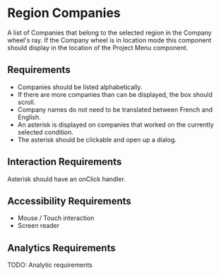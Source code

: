 # Region Companies
A list of Companies that belong to the selected region in the Company wheel's ray.
If the Company wheel is in location mode this component should display in the location of the Project Menu component.

## Requirements
- Companies should be listed alphabetically.
- If there are more companies than can be displayed, the box should scroll.
- Company names do not need to be translated between French and English.
- An asterisk is displayed on companies that worked on the currently selected condition.
- The asterisk should be clickable and open up a dialog.

## Interaction Requirements
Asterisk should have an onClick handler.

## Accessibility Requirements
- Mouse / Touch interaction
- Screen reader
  
## Analytics Requirements

TODO: Analytic requirements
